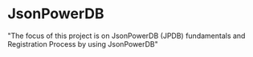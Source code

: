 # JsonPowerDB
"The focus of this project is on JsonPowerDB (JPDB) fundamentals and Registration Process by using JsonPowerDB"
